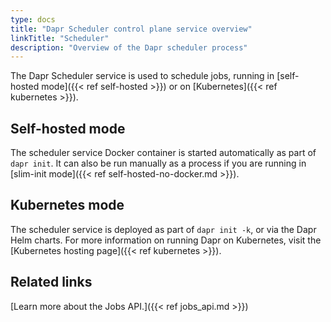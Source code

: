 ```yaml
---
type: docs
title: "Dapr Scheduler control plane service overview"
linkTitle: "Scheduler"
description: "Overview of the Dapr scheduler process"
---
```


The Dapr Scheduler service is used to schedule jobs, running in [self-hosted mode]({{< ref self-hosted >}}) or on [Kubernetes]({{< ref kubernetes >}}).  

## Self-hosted mode

The scheduler service Docker container is started automatically as part of `dapr init`. It can also be run manually as a process if you are running in [slim-init mode]({{< ref self-hosted-no-docker.md >}}).

## Kubernetes mode

The scheduler service is deployed as part of `dapr init -k`, or via the Dapr Helm charts. For more information on running Dapr on Kubernetes, visit the [Kubernetes hosting page]({{< ref kubernetes >}}).

## Related links

[Learn more about the Jobs API.]({{< ref jobs_api.md >}})